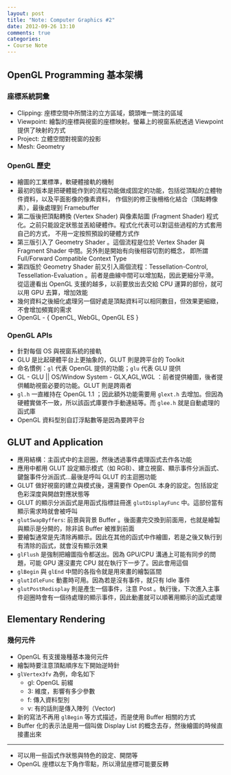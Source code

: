 ```yaml
---
layout: post
title: "Note: Computer Graphics #2"
date: 2012-09-26 13:10
comments: true
categories: 
- Course Note
---
```


## OpenGL Programming 基本架構

### 座標系統詞彙

* Clipping: 座標空間中所關注的立方區域，鏡頭唯一關注的區域
* Viewpoint: 繪製的座標與視窗的座標映射。螢幕上的視窗系統透過 Viewpoint 提供了映射的方式
* Project: 立體空間對視窗的投影
* Mesh: Geometry

### OpenGL 歷史

* 繪圖的工業標準，軟硬體接軌的機制
* 最初的版本是把硬體能作到的流程功能做成固定的功能，包括從頂點的立體物件資料，以及平面影像的像素資料，
作個別的修正後柵格化結合（頂點轉像素），最後處理到 Framebuffer 
* 第二版後把頂點轉換 (Vertex Shader) 與像素貼圖 (Fragment Shader) 程式化。之前只能設定狀態並丟給硬體作。程式化代表可以對這些過程的方式套用自己的方式，
不用一定按照預設的硬體方式作
* 第三版引入了 Geometry Shader 。這個流程是位於 Vertex Shader 與 Fragment Shader 中間。另外則是開始有向後相容切割的概念，
即所謂 Full/Forward Compatible Context Type
* 第四版於 Geometry Shader 前又引入兩個流程：Tessellation-Control, Tessellation-Evaluation 。前者是曲線中間可以增加點，因此更細分平滑。
從這邊看出 OpenGL 支援的越多，以前要放出去交給 CPU 運算的部份，就可以用 GPU 去算，增加效能
* 幾何資料之後細化處理另一個好處是頂點資料可以相同數目，但效果更細緻，不會增加頻寬的需求
* OpenGL - { OpenCL, WebGL, OpenGL ES }  

### OpenGL APIs

* 針對每個 OS 與視窗系統的接軌
* GLU 是比起硬體平台上更抽象的，GLUT 則是跨平台的 Toolkit
* 命名慣例：`gl` 代表 OpenGL 提供的功能；`glu` 代表 GLU 提供 
* GL - GLU || OS/Window System - GLX,AGL,WGL ：前者提供繪圖，後者提供輔助視窗必要的功能。GLUT 則是跨兩者
* `gl.h` 一直維持在 OpenGL 1.1 ；因此額外功能需要用 `glext.h` 去增加。但因為硬體實做不一致，所以該函式庫要作手動連結等。而 `glee.h` 就是自動處理的函式庫
* OpenGL 資料型別自訂浮點數等是因為要跨平台

## GLUT and Application 

* 應用結構：主函式中的主迴圈，然後透過事件處理函式去作各功能 
* 應用中都用 GLUT 設定顯示模式（如 RGB）、建立視窗、顯示事件分派函式、鍵盤事件分派函式...最後是呼叫 GLUT 的主迴圈功能
* GLUT 做好視窗的建立與模式後，還需要作 OpenGL 本身的設定。包括設定色彩深度與開啟對應狀態等
* GLUT 的顯示分派函式是用函式指標註冊進 `glutDisplayFunc` 中。這部份當有顯示需求時就會被呼叫
* `glutSwapByffers`: 前景與背景 Buffer 。後面畫完交換到前面用，也就是繪製與顯示是分開的，除非該 Buffer 被推到前面
* 要繪製通常是先清除再顯示。因此在其他的函式中作繪圖，若是之後又執行到有清除的函式，就會沒有顯示效果
* `glFlush`  是強制把繪圖指令都送出。因為 GPU/CPU 溝通上可能有同步的問題，可能 GPU 還沒畫完 CPU 就在執行下一步了。因此會用這個 
* `glBegin` 與 `glEnd` 中間的各指令就是用來畫的繪製區間
* `glutIdleFunc` 動畫時可用。因為若是沒有事件，就只有 Idle 事件
* `glutPostRedisplay` 則是產生一個事件，注意 Post 。執行後，下次進入主事件迴圈時會有一個待處理的顯示事件，因此動畫就可以順著用顯示的函式處理

## Elementary Rendering

### 幾何元件

* OpenGL 有支援幾種基本幾何元件
* 繪製時要注意頂點順序左下開始逆時針
* `glVertex3fv` 為例，命名如下
  * gl: OpenGL 前綴
  * 3: 維度，影響有多少參數
  * f: 傳入資料型別
  * v: 有的話則是傳入陣列（Vector)
* 新的寫法不再用 `glBegin` 等方式描述，而是使用 Buffer 相關的方式
* Buffer 化的表示法是用一個叫做 Display List 的概念去存，然後繪圖的時候直接畫出來

---
* 可以用一些函式作狀態與特色的設定、開閉等 
* OpenGL 座標以左下角作零點，所以滑鼠座標可能要反轉 


